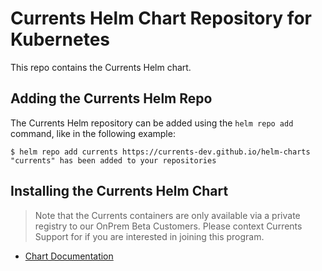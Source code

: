 # Currents Helm Chart Repository for Kubernetes

This repo contains the Currents Helm chart.

## Adding the Currents Helm Repo

The Currents Helm repository can be added using the `helm repo add` command, like
in the following example:

```
$ helm repo add currents https://currents-dev.github.io/helm-charts
"currents" has been added to your repositories
```

## Installing the Currents Helm Chart

> Note that the Currents containers are only available via a private registry to our OnPrem Beta Customers. Please context Currents Support for if you are interested in joining this program.

- [Chart Documentation](./docs/README.md)